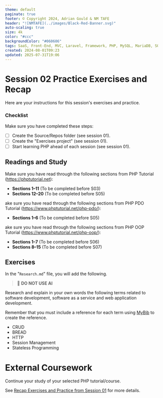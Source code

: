 ```yaml
---
theme: default
paginate: true
footer: © Copyright 2024, Adrian Gould & NM TAFE
header: "![NMTAFE](../images/Black-Red-Banner.svg)"
auto-scaling: true
size: 4k
color: "#ccc"
backgroundColor: "#060606"
tags: SaaS, Front-End, MVC, Laravel, Framework, PHP, MySQL, MariaDB, SQLite, Testing, Unit Testing, Feature Testing, PEST
created: 2024-08-01T09:23
updated: 2025-07-31T19:06
---
```


# Session 02 Practice Exercises and Recap

Here are your instructions for this session's exercises and practice.


### Checklist

Make sure you have completed these steps:

- [ ] Create the Source/Repos folder (see session 01).
- [ ] Create the "Exercises project" (see session 01).
- [ ] Start learning PHP ahead of each session (see session 01).

## Readings and Study

Make sure you have read through the following sections from PHP
Tutorial (https://phptutorial.net):

- **Sections 1–11** (To be completed before S03)
- **Sections 12–20** (To be completed before S05)

ake sure you have read through the following sections from PHP PDO Tutorial
(https://www.phptutorial.net/php-pdo/):

- **Sections 1–6** (To be completed before S05)

ake sure you have read through the following sections from PHP OOP Tutorial
(https://www.phptutorial.net/php-oop/):

- **Sections 1–7** (To be completed before S06)
- **Sections 8–15** (To be completed before S07)



## Exercises


In the "`Research.md`" file, you will add the following.

> 🚫 **DO NOT USE AI**

Research and explain in your own words the following terms related to software development, software as a service and web application development.

Remember that you must include a reference for each term using [MyBib](https://mybib.com) to create the reference.

- CRUD
- BREAD
- HTTP
- Session Management
- Stateless Programming


# External Coursework

Continue your study of your selected PHP tutorial/course.

See [Recap Exercises and Practice from Session 01](../session-01/S01-Recap-Exercises-and-Practice.md)
for more details.
